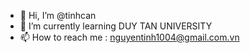 - 👋 Hi, I’m @tinhcan
- 🌱 I’m currently learning DUY TAN UNIVERSITY
- 📫 How to reach me : nguyentinh1004@gmail.com.vn

<!---
tinhcan/tinhcan is a ✨ special ✨ repository because its `README.md` (this file) appears on your GitHub profile.
You can click the Preview link to take a look at your changes.
--->
